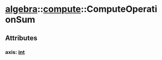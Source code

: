 # [algebra](/libs/algebra/)::[compute](/libs/algebra/compute/)::ComputeOperationSum

## Attributes

### axis:&nbsp;[int](/libs/std/core/type.int.md)
